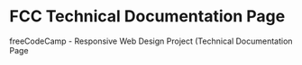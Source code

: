 # FCC Technical Documentation Page
 freeCodeCamp - Responsive Web Design Project (Technical Documentation Page
